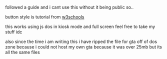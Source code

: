 followed a guide and i cant use this without it being public so..

button style is tutorial from [w3schools](https://www.w3schools.com/css/tryit.asp?filename=trycss_link_advanced)

this works using js dos in kiosk mode and full screen feel free to take my stuff idc

also since the time i am writing this i have ripped the file for gta off of dos zone because i could not  host my own gta because it was over 25mb but its all the same files
